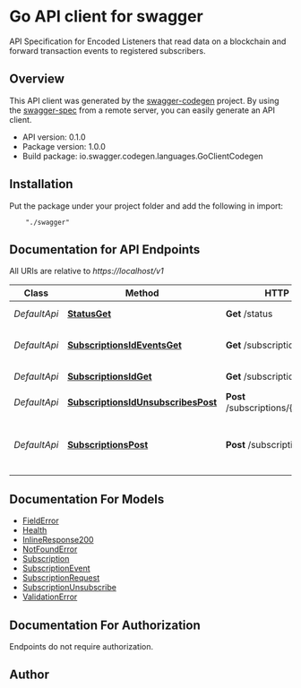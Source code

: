 # Go API client for swagger

API Specification for Encoded Listeners that read data on a blockchain and forward transaction events to registered subscribers. 

## Overview
This API client was generated by the [swagger-codegen](https://github.com/swagger-api/swagger-codegen) project.  By using the [swagger-spec](https://github.com/swagger-api/swagger-spec) from a remote server, you can easily generate an API client.

- API version: 0.1.0
- Package version: 1.0.0
- Build package: io.swagger.codegen.languages.GoClientCodegen

## Installation
Put the package under your project folder and add the following in import:
```
    "./swagger"
```

## Documentation for API Endpoints

All URIs are relative to *https://localhost/v1*

Class | Method | HTTP request | Description
------------ | ------------- | ------------- | -------------
*DefaultApi* | [**StatusGet**](docs/DefaultApi.md#statusget) | **Get** /status | Get Health of node.
*DefaultApi* | [**SubscriptionsIdEventsGet**](docs/DefaultApi.md#subscriptionsideventsget) | **Get** /subscriptions/{id}/events | List Subscription Events
*DefaultApi* | [**SubscriptionsIdGet**](docs/DefaultApi.md#subscriptionsidget) | **Get** /subscriptions/{id} | Gets Subscription
*DefaultApi* | [**SubscriptionsIdUnsubscribesPost**](docs/DefaultApi.md#subscriptionsidunsubscribespost) | **Post** /subscriptions/{id}/unsubscribes | Create an Unsubscription.
*DefaultApi* | [**SubscriptionsPost**](docs/DefaultApi.md#subscriptionspost) | **Post** /subscriptions | Registers a subscriber node to receive blockchain events.


## Documentation For Models

 - [FieldError](docs/FieldError.md)
 - [Health](docs/Health.md)
 - [InlineResponse200](docs/InlineResponse200.md)
 - [NotFoundError](docs/NotFoundError.md)
 - [Subscription](docs/Subscription.md)
 - [SubscriptionEvent](docs/SubscriptionEvent.md)
 - [SubscriptionRequest](docs/SubscriptionRequest.md)
 - [SubscriptionUnsubscribe](docs/SubscriptionUnsubscribe.md)
 - [ValidationError](docs/ValidationError.md)


## Documentation For Authorization
 Endpoints do not require authorization.


## Author



